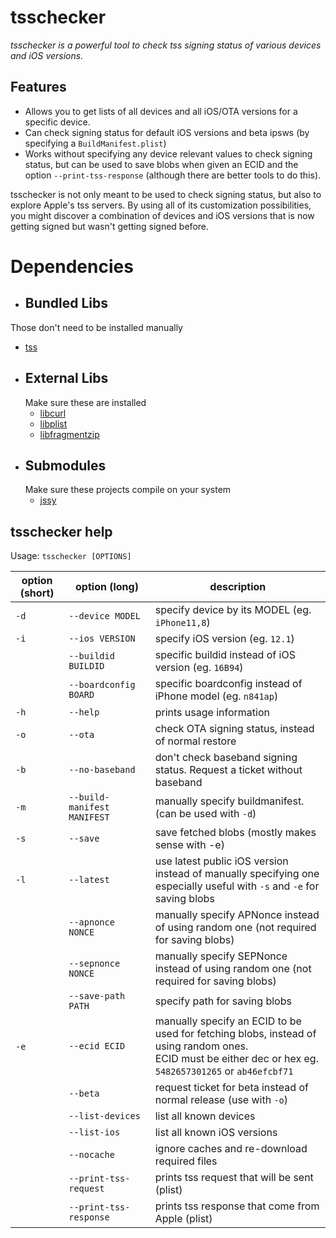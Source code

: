 # tsschecker  
_tsschecker is a powerful tool to check tss signing status of various devices and iOS versions._

## Features  
* Allows you to get lists of all devices and all iOS/OTA versions for a specific device.
* Can check signing status for default iOS versions and beta ipsws (by specifying a `BuildManifest.plist`)
* Works without specifying any device relevant values to check signing status, but can be used to save blobs when given an ECID and the option `--print-tss-response` (although there are better tools to do this).

tsschecker is not only meant to be used to check signing status, but also to explore Apple's tss servers.
By using all of its customization possibilities, you might discover a combination of devices and iOS versions that is now getting signed but wasn't getting signed before.  

# Dependencies
*  ## Bundled Libs
  Those don't need to be installed manually
  * [tss](https://github.com/libimobiledevice)
* ## External Libs
  Make sure these are installed
  * [libcurl](https://curl.haxx.se/libcurl/)
  * [libplist](https://github.com/libimobiledevice/libplist)
  * [libfragmentzip](https://github.com/tihmstar/libfragmentzip)
* ## Submodules
  Make sure these projects compile on your system
  * [jssy](https://github.com/tihmstar/jssy)

## tsschecker help

Usage: `tsschecker [OPTIONS]`

| option (short) | option (long)             | description                                                                       |
|----------------|---------------------------|-----------------------------------------------------------------------------------|
|  `-d`          | `--device MODEL`          | specify device by its MODEL (eg. `iPhone11,8`)                                     |
|  `-i`          | `--ios VERSION`           | specify iOS version (eg. `12.1`)                                                 |
|				         | `--buildid BUILDID`		   | specific buildid instead of iOS version (eg. `16B94`)							               |
|				         | `--boardconfig BOARD`	   | specific boardconfig instead of iPhone model (eg. `n841ap`)						             |
|  `-h`          | `--help`                  | prints usage information                                                          |
|  `-o`          | `--ota`	                 | check OTA signing status, instead of normal restore                               |
|  `-b`          | `--no-baseband`           | don't check baseband signing status. Request a ticket without baseband            |
|  `-m`          |`--build-manifest MANIFEST`| manually specify buildmanifest. (can be used with `-d`)                           |  
|  `-s`          | `--save`		     		       | save fetched blobs (mostly makes sense with -e)                              |
|  `-l`			     | `--latest`  				       | use latest public iOS version instead of manually specifying one<br>especially useful with `-s` and `-e` for saving blobs                                                                                              |
|      			     | `--apnonce NONCE`   		   | manually specify APNonce instead of using random one (not required for saving blobs)|
|      			     | `--sepnonce NONCE`        | manually specify SEPNonce instead of using random one (not required for saving blobs) 		                                                                                                                                  |
|      			     | `--save-path PATH`        | specify path for saving blobs 		 														 |
|  `-e`          | `--ecid ECID`	         | manually specify an ECID to be used for fetching blobs, instead of using random ones. <br>ECID must be either dec or hex eg. `5482657301265` or `ab46efcbf71`                                                          |
|                |  `--beta`	             | request ticket for beta instead of normal release (use with `-o`)                |
|                | `--list-devices`          | list all known devices                                                            |
|                |`--list-ios`	             | list all known iOS versions                                                       |
|                |`--nocache`       	     | ignore caches and re-download required files                                      |
|                |`--print-tss-request`      | prints tss request that will be sent (plist)                                      |
|                |`--print-tss-response`     | prints tss response that come from Apple (plist)                                  |
